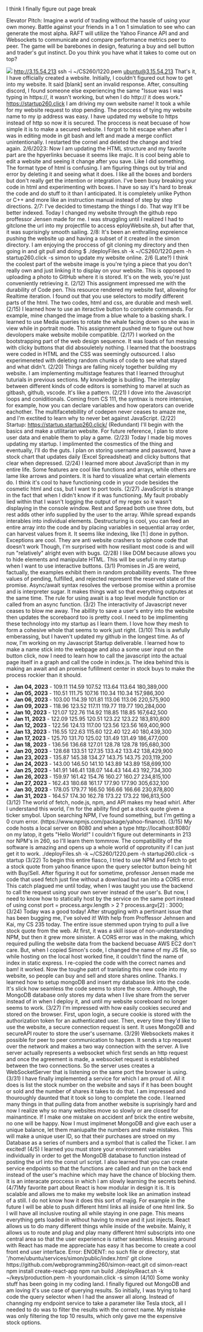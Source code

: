 I think I finally figure out page break

Elevator Pitch: Imagine a world of trading without the hassle of using your own money. Battle against your friends in a 1 on 1 simulation to see who can generate the most alpha. RAFT will utilize the Yahoo Finance API and and Websockets to communicate and compare performance metrics peer to peer. The game will be barebones in design, featuring a buy and sell button and trader's gut instinct. Do you think you have what it takes to come out on top?

![](Image.png)
http://3.15.54.213
ssh -i ~/CS260/1220.pem ubuntu@3.15.54.213
That's it, I have officially created a website. Initially, I couldn't figured out how to get into my website. It said [blank] sent an invalid response. After, consulting discord, I found someone else experiencing the same "Issue was I was typing in https://, it wasn't working, but when I do http:// it does work."
https://startup260.click
I am driving my own website name! It took a while for my website request to stop pending. The proccess of tying my website name to my ip address was easy. 
I have updated my website to https instead of http so now it is secured. The proccess is neat becuase of how simple it is to make a secured website. I forgot to hit escape when after I was in editing mode in git bash and left and made a merge conflict unintentionally. I restarted the cornel and deleted the change and tried again.
2/6/2023: Now I am updating the HTML structure and my favorite part are the hpyerlinks becuase it seems like majic. It is cool being able to edit a website and seeing it change after you save. Like I did something. The format type of html is confusing. I am figuring things out by trial and error by deleting it and seeing what it does. I like all the boxes and borders but don't really get the intention or integration. I've been busy breaking your code in html and experimenting with boxes. I have so say it's hard to break the code and do stuff to it than I anticipated. It is completely unlike Python or C++ and more like an instruction manual instead of step by step directions.
2/7: I've decided to timestamp the things I do. That way It'll be better indexed. Today I changed my website through the github repo proffessor Jensen made for me. I was struggling until I realized I had to gitclone the url into my projectfile to access eployWebsite.sh, but after that, it was suprisingly smooth sailing.
2/8: It's been an enthralling expreience pushing the website up and having a subset of it created in the simon directory. I am enjoying the proccess of git cloning my directory and then going in and git pull and doing $ ./deployFiles.sh -k ~/CS260/1220.pem -h startup260.click -s simon to update my website online.
2/6 (Late?) I think the coolest part of the website image is you're tying a piece that you don't really own and just linking it to display on your website. This is opposed to uploading a photo to GitHub where it is stored. It's on the web, you're just conveniently retrieving it. 
(2/12) This assignment impressed me with the durability of Code pen. This resource rendered my website fast, allowing for Realtime iteration. I found out that you use selectors to modify different parts of the html. The two codes, html and css, are durable and mesh well.  
(2/15) I learned how to use an iteractive button to complete commands. For example, mine changed the image from a blue whale to a basking shark. I learned to use Media queries to rotate the whale facing down so she was in view while in portrait mode. This assignnment pushed me to figure out how devolopers make website mobile compatible. 
(2/17) I worked on the bootstrapping part of the web design sequence. It was loads of fun messing with clicky buttons that did absouletely nothing. I learned that the boostraps were coded in HTML and the CSS was seemingly outsourced. I also experimeneted with deleting random chunks of code to see what stayed and what didn't.
(2/20) Things are falling nicely together building my website. I am implementing multistage features that I learned throughut tuturials in previous sections. My knowledge is buidling. The interplay between different kinds of code editors is something to marvel at such as gitbash, github, vscode. It's like a pattern.
(2/21) I dove into the Javascript loops and coniditionals. Coming from CS 111, the syntnax is more intensive, for example, how you can declare variables and how operators can overide eachother. The multifacetebillity of codepen never ceases to amaze me, and I'm exctited to learn why to never bet against JavaScript.
(2/22) Startup: https://startup.startup260.click/ (Redundant) I'll begin with the basics and make a utilitarian website. For future reference, I plan to store user data and enable them to play a game. 
(2/23) Today I made big moves updating my startup. I implimented the cosmestics of the thing and eventually, I'll do the guts. I plan on storing username and password, have a stock chart that updates daily (Excel Spreadsheat) and clicky buttons that clear when depressed. 
(2/24) I learned more about JavaScript than in my entire life. Some features are cool like functions and arrays, while others are lame like arrows and pointers. It is hard to visualize what certain elements do. I think it's cool to have functioning code in your code besides the cosmetic html and css, but I want to port tools.
(2/27) JavaScript is strange in the fact that when I didn't know if it was functioning. My fault probably lied within that I wasn't logging the output of my regex so it wasn't displaying in the console window. Rest and Spread both use three dots, but  rest adds other info supplied by the user to the array. While spread expands interables into individual elements. Destructuring is cool, you can feed an entire array into the code and by placing variables in sequential array order, can harvest values from it. It seems like indexing, like [1:] done in python. Exceptions are cool. They are anti website crashers to siphone code that doesn't work Though, I'm surprised with how resiliant most code is and will run "relatively" alright even with bugs.
(2/28) I like DOM because allows you to hide elements and manipulate HTML. This will be useful in my startup when I want to use interactive buttons. 
(3/1) Promises in JS are weird, factually, the examples exhibit them in random probabillity events. The three values of pending, fulfilled, and rejected represent the reserved state of the promise. Async/await syntax resolves the verbose promise within a promise and is interpreter sugar. It makes things wait so that everything outputes at the same time. The rule for using await is a top level module function or called from an async function.
(3/2) The interactivity of Javascript never ceases to blow me away. The abillity to save a user's entry into the website then updates the scorebaord too is pretty cool. I need to be implimenting these technology into my startup as I learn them. I love how they mesh to form a cohesive whole that seems to work just right. 
(3/10) This is awfully emberassing, but I haven't updated my github in the longest time. As of now, I'm working on my Javascript Startup deliverable. I learned how to make a name stick into the webpage and also a some user input on the button click, now I need to learn how to call the javascript into the actual page itself in a graph and call the code in index.js. The idea behind this is making an await and an promise fufillment center in stock buys to make the process rockier than it should.
<li><strong>Jan 04, 2023</strong> - 109.11	114.59	107.52	113.64	113.64	180,389,000</li>
    <li><strong>Jan 05, 2023</strong> - 110.51	111.75	107.16	110.34	110.34	157,986,300</li>
    <li><strong>Jan 06, 2023</strong> - 103.00	114.39	101.81	113.06	113.06	220,575,900</li>
    <li><strong>Jan 09, 2023</strong> - 118.96	123.52	117.11	119.77	119.77	190,284,000</li>
    <li><strong>Jan 10, 2023</strong> - 121.07	122.76	114.92	118.85	118.85	167,642,500</li>
    <li><strong>Jan 11, 2023</strong> - 122.09	125.95	120.51	123.22	123.22	183,810,800</li>
    <li><strong>Jan 12, 2023</strong> - 122.56	124.13	117.00	123.56	123.56	169,400,900</li>
    <li><strong>Jan 13, 2023</strong> - 116.55	122.63	115.60	122.40	122.40	180,439,300</li>
    <li><strong>Jan 17, 2023</strong> - 125.70	131.70	125.02	131.49	131.49	186,477,000</li>
    <li><strong>Jan 18, 2023</strong> - 136.56	136.68	127.01	128.78	128.78	195,680,300</li>
    <li><strong>Jan 20, 2023</strong> - 128.68	133.51	127.35	133.42	133.42	138,429,900</li>
    <li><strong>Jan 23, 2023</strong> - 135.87	145.38	134.27	143.75	143.75	203,119,200</li>
    <li><strong>Jan 24, 2023</strong> - 143.00	146.50	141.10	143.89	143.89	158,699,100</li>
    <li><strong>Jan 25, 2023</strong> - 141.91	146.41	138.07	144.43	144.43	192,734,300</li>
    <li><strong>Jan 26, 2023</strong> - 159.97	161.42	154.76	160.27	160.27	234,815,100</li>
    <li><strong>Jan 27, 2023</strong> - 162.43	180.68	161.17	177.90	177.90	305,632,100</li>
    <li><strong>Jan 30, 2023</strong> - 178.05	179.77	166.50	166.66	166.66	230,878,800</li>
    <li><strong>Jan 31, 2023</strong> - 164.57	174.30	162.78	173.22	173.22	196,813,500</li>
(3/12) The world of fetch, node.js, npm, and API makes my head whirl. After I understand this world, I'm for the ability find get a stock quote given a ticker smybol. Upon searching NPM, I've found something, but I'm getting a 0 crum error. (https://www.npmjs.com/package/yahoo-finance).
(3/15) My code hosts a local server on 8080 and when a type http://localhost:8080/ on my latop, it gets "Hello World!" I couldn't figure out determinants in 213 nor NPM's in 260, so I'll learn them tommrow. The compatibillity of the software is amazing and opens up a whole world of opprotunity if I can just get it to work. 
./deployFiles.sh -k ~/CS260/1220.pem -h startup260.click -s startup
(3/22) To begin this entire fiasco, I tried to use NPM and Fetch to get a stock quote from yahoo finance upon the query selector button being hit with Buy/Sell. After figuring it out for sometime, professor Jensen made me code that used fetch just fine without a download but ran into a CORS error. This catch plagued me until today, when I was taught you use the backend to call the request using your own server instead of the user's. But now, I need to know how to statically host by the service on the same port instead of using const port = process.argv.length > 2 ? process.argv[2] : 3000;
(3/24) Today was a good today! After struggling with a pertinant issue that has been bugging me, I've solved it! With help from Proffessor Jehnsen and Kai, my CS 235 today. The entire issue stemmed upon trying to pull a live stock quote from the web. At first, it was a skill issue of non-understanding NPM, but then it grew more sinister. A CORS error was in the making, which required pulling the website data from the backend becuase AWS EC2 don't care. But, when I copied Simon's code, I changed the name of my JS file, so while hosting on the local host worked fine, it couldn't find the name of index in static express. I re-copied the code with the correct names and bam! it worked. Now the toughe patrt of tranlating this new code into my website, so people can buy and sell and store shares online. Thanks.
I learned how to setup mongoDB and insert my database link into the code. It's slick how seamless the code seems to store the score. Although, the MongoDB database only stores my data when I live share from the server instead of in when I deploy it, and until my website scoreboard no longer seems to work.
(3/27) I'm impressed with how easily cookies secured and stored on the browser. First, upon login, a secure cookie is stored with the authorization token for an authenticated user. Then, every time they'd like to use the website, a secure connection request is sent. It uses MongoDB and secureAPI router to store the user's username.
(3/29) Websockets makes it possible for peer to peer communication to happen. It sends a tcp request over the network and makes a two way connection with the server. A live server actually represents a websocket which first sends an http request and once the agreement is made, a websocket request is established between the two connections. So the server uses creates a WebSocketServer that is listening on the same port the browser is using.
(3/31) I have finally implemented a service for which I am proud of. All it does is list the stock number on the website and says if it has been bought or sold and the number of shares it takes to do that. I am impressed and thouroughly daunted that it took so long to complete the code. I learned many things in that pulling data from another website is suprisingly hard and now I realize why so many websites move so slowly or are closed for mainantince. If I make one mistake on accident anf brick the entire website, no one will be happy. Now I must implmenet MongoDB and give each user a unique balance, let them maniupalte the numbers and make mistakes. This will make a unique user ID, so that their purchases are stroed on my Database as a series of numbers and a symbol that is called the Ticker. I am excited!
(4/5) I learned you must store your environment variables individually in order to get the MongoDB database to function instead of posting the url into the const url script. I also learned that you can create service endpoints so that the functions are called and run on the back end instead of the user's machine which may have the chance of blocking them. It is an interacate proccess in which I am slowly learning the secrets behind.
(4/7)My favorite part about React is how modular in design it is. It is scalable and allows me to make my website look like an animation instead of a still. I do not know how it does this sort of majig. For example in the future I will be able to push different html links all inside of one html link. So I will have all inclusive routing all while staying in one page. This means everything gets loaded in without having to move and it just injects.
React allows us to do many different things while inside of the website.  Mainly, it allows us to route and plug and play many different html subscripts into one central area so that the user experience is rather seamless. Messing around with React has made me appreciate has easy it has become to create a cool front end user interface. 
Error: ENOENT: no such file or directory, stat '/home/ubuntu/services/simon/public/index.html'
git clone https://github.com/webprogramming260/simon-react.git
cd simon-react
npm install create-react-app
npm run build
./deployReact.sh -k ~/keys/production.pem -h yourdomain.click -s simon
(4/10) Some wonky stuff has been going in my coding land. I finally figured out MongoDB and am loving it's use case of querying results. So initially, I was trying to hard code the query selector when I had the answer all along. Instead of channging my endpoint service to take a parameter like Tesla stock, all I needed to do was to filter the results with the correct name. My mistake was only filtering the top 10 results, which only gave me the expensive stock options.

